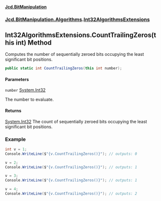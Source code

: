 #### [Jcd.BitManipulation](index 'index')
### [Jcd.BitManipulation.Algorithms](Jcd.BitManipulation.Algorithms 'Jcd.BitManipulation.Algorithms').[Int32AlgorithmsExtensions](Jcd.BitManipulation.Algorithms.Int32AlgorithmsExtensions 'Jcd.BitManipulation.Algorithms.Int32AlgorithmsExtensions')

## Int32AlgorithmsExtensions.CountTrailingZeros(this int) Method

Computes the number of sequentially zeroed bits occupying the
least significant bit positions.

```csharp
public static int CountTrailingZeros(this int number);
```
#### Parameters

<a name='Jcd.BitManipulation.Algorithms.Int32AlgorithmsExtensions.CountTrailingZeros(thisint).number'></a>

`number` [System.Int32](https://docs.microsoft.com/en-us/dotnet/api/System.Int32 'System.Int32')

The number to evaluate.

#### Returns
[System.Int32](https://docs.microsoft.com/en-us/dotnet/api/System.Int32 'System.Int32')
The count of sequentially zeroed bits occupying the least significant bit positions.

### Example

```csharp
int v = 1;
Console.WriteLine($"{v.CountTrailingZeros()}"); // outputs: 0

v = 2;
Console.WriteLine($"{v.CountTrailingZeros()}"); // outputs: 1

v = 3;
Console.WriteLine($"{v.CountTrailingZeros()}"); // outputs: 1

v = 4;
Console.WriteLine($"{v.CountTrailingZeros()}"); // outputs: 2
```